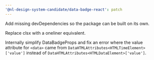 ```yaml
---
'@nl-design-system-candidate/data-badge-react': patch
---
```


Add missing devDependencies so the package can be built on its own.

Replace clsx with a oneliner equivalent.

Internally simplify DataBadgeProps and fix an error where the value attribute for `<data>` came from
`DataHTMLAttributes<HTMLTimeElement>['value']` instead of `DataHTMLAttributes<HTMLDataElement>['value']`.
